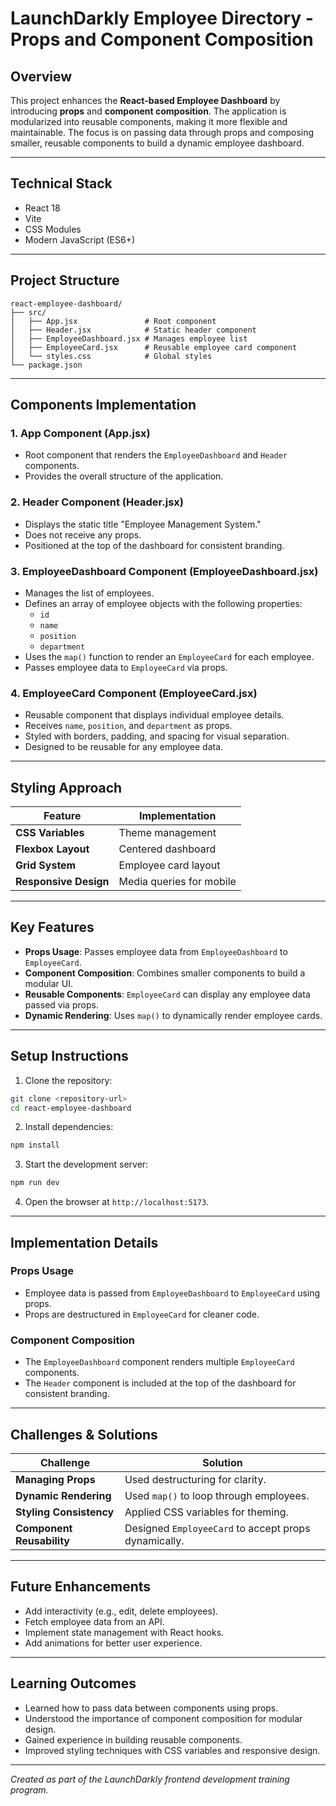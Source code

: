 # LaunchDarkly Employee Directory - Props and Component Composition

## Overview
This project enhances the **React-based Employee Dashboard** by introducing **props** and **component composition**. The application is modularized into reusable components, making it more flexible and maintainable. The focus is on passing data through props and composing smaller, reusable components to build a dynamic employee dashboard.

---

## Technical Stack
- React 18
- Vite
- CSS Modules
- Modern JavaScript (ES6+)

---

## Project Structure
```
react-employee-dashboard/
├── src/
│   ├── App.jsx               # Root component
│   ├── Header.jsx            # Static header component
│   ├── EmployeeDashboard.jsx # Manages employee list
│   ├── EmployeeCard.jsx      # Reusable employee card component
│   └── styles.css            # Global styles
└── package.json
```

---

## Components Implementation

### 1. **App Component (App.jsx)**
- Root component that renders the `EmployeeDashboard` and `Header` components.
- Provides the overall structure of the application.

### 2. **Header Component (Header.jsx)**
- Displays the static title "Employee Management System."
- Does not receive any props.
- Positioned at the top of the dashboard for consistent branding.

### 3. **EmployeeDashboard Component (EmployeeDashboard.jsx)**
- Manages the list of employees.
- Defines an array of employee objects with the following properties:
  - `id`
  - `name`
  - `position`
  - `department`
- Uses the `map()` function to render an `EmployeeCard` for each employee.
- Passes employee data to `EmployeeCard` via props.

### 4. **EmployeeCard Component (EmployeeCard.jsx)**
- Reusable component that displays individual employee details.
- Receives `name`, `position`, and `department` as props.
- Styled with borders, padding, and spacing for visual separation.
- Designed to be reusable for any employee data.

---

## Styling Approach
| Feature                | Implementation          |
|------------------------|-------------------------|
| **CSS Variables**      | Theme management       |
| **Flexbox Layout**     | Centered dashboard     |
| **Grid System**        | Employee card layout   |
| **Responsive Design**  | Media queries for mobile |

---

## Key Features
- **Props Usage**: Passes employee data from `EmployeeDashboard` to `EmployeeCard`.
- **Component Composition**: Combines smaller components to build a modular UI.
- **Reusable Components**: `EmployeeCard` can display any employee data passed via props.
- **Dynamic Rendering**: Uses `map()` to dynamically render employee cards.

---

## Setup Instructions

1. Clone the repository:
```bash
git clone <repository-url>
cd react-employee-dashboard
```

2. Install dependencies:
```bash
npm install
```

3. Start the development server:
```bash
npm run dev
```

4. Open the browser at `http://localhost:5173`.

---

## Implementation Details

### **Props Usage**
- Employee data is passed from `EmployeeDashboard` to `EmployeeCard` using props.
- Props are destructured in `EmployeeCard` for cleaner code.

### **Component Composition**
- The `EmployeeDashboard` component renders multiple `EmployeeCard` components.
- The `Header` component is included at the top of the dashboard for consistent branding.

---

## Challenges & Solutions
| Challenge                     | Solution                              |
|-------------------------------|---------------------------------------|
| **Managing Props**            | Used destructuring for clarity.      |
| **Dynamic Rendering**         | Used `map()` to loop through employees. |
| **Styling Consistency**       | Applied CSS variables for theming.   |
| **Component Reusability**     | Designed `EmployeeCard` to accept props dynamically. |

---

## Future Enhancements
- Add interactivity (e.g., edit, delete employees).
- Fetch employee data from an API.
- Implement state management with React hooks.
- Add animations for better user experience.

---

## Learning Outcomes
- Learned how to pass data between components using props.
- Understood the importance of component composition for modular design.
- Gained experience in building reusable components.
- Improved styling techniques with CSS variables and responsive design.

---

*Created as part of the LaunchDarkly frontend development training program.*